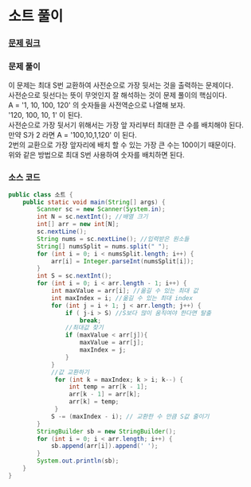 # 소트 풀이

### [문제 링크](https://www.acmicpc.net/problem/1083)


### 문제 풀이
이 문제는 최대 S번 교환하여 사전순으로 가장 뒷서는 것을 출력하는 문제이다. </br>
사전순으로 뒷선다는 뜻이 무엇인지 잘 해석하는 것이 문제 풀이의 핵심이다. </br>
A = '1, 10, 100, 120' 의 숫자들을 사전역순으로 나열해 보자.  </br>
'120, 100, 10, 1' 이 된다.</br>
사전순으로 가장 뒷서기 위해서는 가장 앞 자리부터 최대한 큰 수를 배치해야 된다. </br>
만약 S가 2 라면 A = '100,10,1,120' 이 된다.</br>
2번의 교환으로 가장 앞자리에 배치 할 수 있는 가장 큰 수는 100이기 때문이다. </br>
위와 같은 방법으로 최대 S번 사용하여 숫자를 배치하면 된다. </br>
### 소스 코드
```java
public class 소트 {
    public static void main(String[] args) {
        Scanner sc = new Scanner(System.in);
        int N = sc.nextInt(); //배열 크기
        int[] arr = new int[N];
        sc.nextLine();
        String nums = sc.nextLine(); //입력받은 원소들
        String[] numsSplit = nums.split(" ");
        for (int i = 0; i < numsSplit.length; i++) {
            arr[i] = Integer.parseInt(numsSplit[i]);
        }
        int S = sc.nextInt();
        for (int i = 0; i < arr.length - 1; i++) {
            int maxValue = arr[i]; //옮길 수 있는 최대 값
            int maxIndex = i; //옮길 수 있는 최대 index
            for (int j = i + 1; j < arr.length; j++) {
                if ( j-i > S) //S보다 많이 움직여야 한다면 탈출
                    break;
                //최대값 찾기
                if (maxValue < arr[j]){
                    maxValue = arr[j];
                    maxIndex = j;
                }
            }
            //값 교환하기
             for (int k = maxIndex; k > i; k--) {
                 int temp = arr[k - 1];
                 arr[k - 1] = arr[k];
                 arr[k] = temp;
             }
            S -= (maxIndex - i); // 교환한 수 만큼 S값 줄이기
        }
        StringBuilder sb = new StringBuilder();
        for (int i = 0; i < arr.length; i++) {
            sb.append(arr[i]).append(' ');
        }
        System.out.println(sb);
    }
}


```